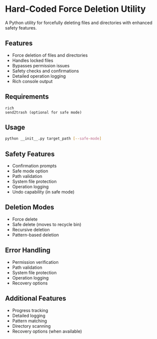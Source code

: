 # Hard-Coded Force Deletion Utility

A Python utility for forcefully deleting files and directories with enhanced safety features.

## Features

- Force deletion of files and directories
- Handles locked files
- Bypasses permission issues
- Safety checks and confirmations
- Detailed operation logging
- Rich console output

## Requirements

```
rich
send2trash (optional for safe mode)
```

## Usage

```bash
python __init__.py target_path [--safe-mode]
```

## Safety Features

- Confirmation prompts
- Safe mode option
- Path validation
- System file protection
- Operation logging
- Undo capability (in safe mode)

## Deletion Modes

- Force delete
- Safe delete (moves to recycle bin)
- Recursive deletion
- Pattern-based deletion

## Error Handling

- Permission verification
- Path validation
- System file protection
- Operation logging
- Recovery options

## Additional Features

- Progress tracking
- Detailed logging
- Pattern matching
- Directory scanning
- Recovery options (when available)